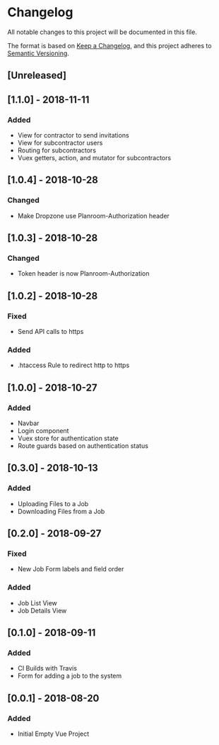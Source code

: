# Changelog
All notable changes to this project will be documented in this file.

The format is based on [Keep a Changelog](https://keepachangelog.com/en/1.0.0/),
and this project adheres to [Semantic Versioning](https://semver.org/spec/v2.0.0.html).

## [Unreleased]

## [1.1.0] - 2018-11-11
### Added
 - View for contractor to send invitations
 - View for subcontractor users
 - Routing for subcontractors
 - Vuex getters, action, and mutator for subcontractors

## [1.0.4] - 2018-10-28
### Changed
 - Make Dropzone use Planroom-Authorization header

## [1.0.3] - 2018-10-28
### Changed
 - Token header is now Planroom-Authorization

## [1.0.2] - 2018-10-28
### Fixed
 - Send API calls to https
### Added
  - .htaccess Rule to redirect http to https

## [1.0.0] - 2018-10-27
### Added
 - Navbar
 - Login component
 - Vuex store for authentication state
 - Route guards based on authentication status

## [0.3.0] - 2018-10-13
### Added
 - Uploading Files to a Job
 - Downloading Files from a Job
 
## [0.2.0] - 2018-09-27
### Fixed
 - New Job Form labels and field order
### Added
 - Job List View
 - Job Details View

## [0.1.0] - 2018-09-11
### Added 
 - CI Builds with Travis
 - Form for adding a job to the system
 
## [0.0.1] - 2018-08-20
### Added
 - Initial Empty Vue Project
